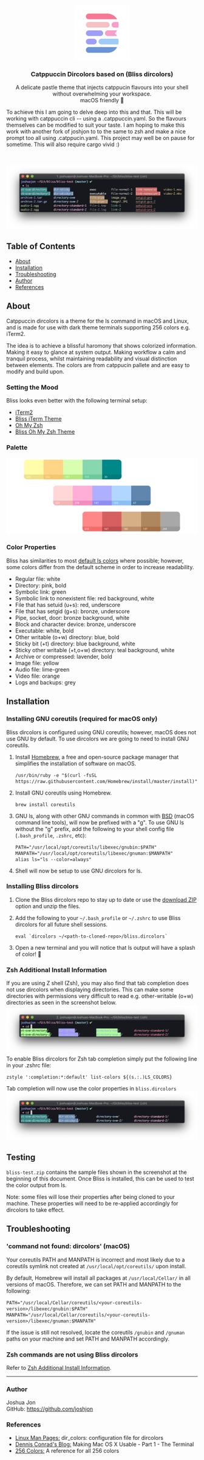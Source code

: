 <p align="center">
  <br>
  <img src="https://raw.githubusercontent.com/joshjon/bliss-docs/master/bliss-icon.svg?sanitize=true" alt="icon" height="145">
  <h3 align="center">Catppuccin Dircolors based on <span class="based-on">(Bliss dircolors)</span></h3>
  <p align="center">
    A delicate pastle theme that injects catppucin flavours into your shell without overwhelming your workspace.<br>
    macOS friendly 
  </p>
  <p class="work-in-progress">
    To achieve this I am going to delve deep into this and that. This will be working with catppuccin cli -- using a .catppuccin.yaml. So the flavours themselves can be modified to suit your taste.
    I am hoping to make this work with another fork of joshjon to to the same to zsh and make a nice prompt too all using .catppucin.yaml. This project may well be on pause for sometime. This will also require cargo vivid :)
  </p>
  <br>
</p>

![session](https://raw.githubusercontent.com/joshjon/bliss-docs/master/bliss-dircolors/images/bliss-dircolors.png)

## Table of Contents

- [About](#about)
- [Installation](#installation)
- [Troubleshooting](#troubleshooting)
- [Author](#author)
- [References](#references)

## About

Catppuccin dircolors is a theme for the ls command in macOS and Linux, and is made for use with dark theme terminals supporting 256 colors e.g. iTerm2.

The idea is to achieve a blissful haromony that shows colorized information. Making it easy to glance at system output. Making workflow a calm and tranquil process, whilst maintaining readability and visual distinction between elements. The colors are from catppucin pallete and are easy to modify and build upon.

### Setting the Mood

Bliss looks even better with the following terminal setup:

- [iTerm2](https://www.iterm2.com/)
- [Bliss iTerm Theme](https://github.com/joshjon/bliss-iterm)
- [Oh My Zsh](https://github.com/robbyrussell/oh-my-zsh)
- [Bliss Oh My Zsh Theme](https://github.com/joshjon/bliss-zsh)

### Palette

![session](https://raw.githubusercontent.com/joshjon/bliss-docs/master/bliss-dircolors/images/bliss-dircolors-palette.svg?sanitize=true)

### Color Properties

Bliss has similarities to most [default ls colors](https://askubuntu.com/questions/17299/what-do-the-different-colors-mean-in-ls) where possible; however, some colors differ from the default scheme in order to increase readability.

- Regular file: white
- Directory: pink, bold
- Symbolic link: green
- Symbolic link to nonexistent file: red background, white
- File that has setuid (u+s): red, underscore
- File that has setgid (g+s): bronze, underscore
- Pipe, socket, door: bronze background, white
- Block and character device: bronze, underscore
- Executable: white, bold
- Other writable (o+w) directory: blue, bold
- Sticky bit (+t) directory: blue background, white
- Sticky other writable (+t,o+w) directory: teal background, white
- Archive or compressed: lavender, bold
- Image file: yellow
- Audio file: lime-green
- Video file: orange
- Logs and backups: grey

## Installation

### Installing GNU coreutils (required for macOS only)

Bliss dircolors is configured using GNU coreutils; however, macOS does not use GNU by default. To use dircolors we are going to need to install GNU coreutils.

1.  Install [Homebrew](https://brew.sh/), a free and open-source package manager that simplifies the installation of software on macOS.

        /usr/bin/ruby -e "$(curl -fsSL https://raw.githubusercontent.com/Homebrew/install/master/install)"

2.  Install GNU coreutils using Homebrew.

        brew install coreutils

3.  GNU ls, along with other GNU commands in common with [BSD](https://www.freebsd.org/doc/en_US.ISO8859-1/articles/explaining-bsd/article.html) (macOS command line tools), will now be prefixed with a "g". To use GNU ls without the "g" prefix, add the following to your shell config file (`.bash_profile`, `.zshrc`, etc):

        PATH="/usr/local/opt/coreutils/libexec/gnubin:$PATH"
        MANPATH="/usr/local/opt/coreutils/libexec/gnuman:$MANPATH"
        alias ls="ls --color=always"

4.  Shell will now be setup to use GNU dircolors for ls.

### Installing Bliss dircolors

1.  Clone the Bliss dircolors repo to stay up to date or use the [download ZIP](https://github.com/joshjon/bliss-dircolors/archive/master.zip) option and unzip the files.
2.  Add the following to your `~/.bash_profile` or `~/.zshrc` to use Bliss dircolors for all future shell sessions.

        eval `dircolors ~/<path-to-cloned-repo>/bliss.dircolors`

3.  Open a new terminal and you will notice that ls output will have a splash of color! 🌈

### Zsh Additional Install Information

If you are using Z shell (Zsh), you may also find that tab completion does not use dircolors when displaying directories. This can make some directories with permissions very difficult to read e.g. other-writable (o+w) directories as seen in the screenshot below.
![session](https://raw.githubusercontent.com/joshjon/bliss-docs/master/bliss-dircolors/images/zsh-issue.png)
To enable Bliss dircolors for Zsh tab completion simply put the following line in your .zshrc file:

```
zstyle ':completion:*:default' list-colors ${(s.:.)LS_COLORS}
```

Tab completion will now use the color properties in `bliss.dircolors`
![session](https://raw.githubusercontent.com/joshjon/bliss-docs/master/bliss-dircolors/images/zsh-fix.png)

## Testing

`bliss-test.zip` contains the sample files shown in the screenshot at the beginning of this document. Once Bliss is installed, this can be used to test the color output from ls.

Note: some files will lose their properties after being cloned to your machine. These properties will need to be re-applied accordingly for dircolors to take effect.

## Troubleshooting

### 'command not found: dircolors' (macOS)

Your coreutils PATH and MANPATH is incorrect and most likely due to a coreutils symlink not created at `/usr/local/opt/coreutils/` upon install.

By default, Homebrew will install all packages at `/usr/local/Cellar/` in all versions of macOS. Therefore, we can set PATH and MANPATH to the following:

```
PATH="/usr/local/Cellar/coreutils/<your-coreutils-version>/libexec/gnubin:$PATH"
MANPATH="/usr/local/Cellar/coreutils/<your-coreutils-version>/libexec/gnuman:$MANPATH"
```

If the issue is still not resolved, locate the coreutils `/gnubin` and `/gnuman` paths on your machine and set PATH and MANPATH accordingly.

### Zsh commands are not using Bliss dircolors

Refer to [Zsh Additional Install Information](#zsh-additional-install-information).

---

### Author

Joshua Jon<br>
GitHub: https://github.com/joshjon

### References

- [Linux Man Pages:](https://www.systutorials.com/docs/linux/man/5-dir_colors/) dir_colors: configuration file for dircolors
- [Dennis Conrad's Blog:](http://www.conrad.id.au/2013/07/making-mac-os-x-usable-part-1-terminal.html) Making Mac OS X Usable - Part 1 - The Terminal
- [256 Colors:](https://raw.githubusercontent.com/joshjon/bliss-docs/master/bliss-dircolors/images/256-colors.png) A reference for all 256 colors
